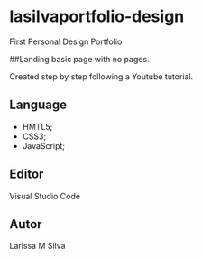 # lasilvaportfolio-design
First Personal Design Portfolio


##Landing basic page with no pages.

Created step by step following a Youtube tutorial.

## Language

- HMTL5;
- CSS3;
- JavaScript;

## Editor

Visual Studio Code

## Autor

Larissa M Silva 

